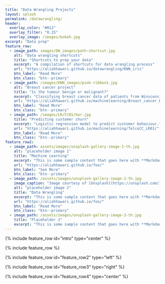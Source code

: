 ```yaml
---
title: "Data Wrangling Projects"
layout: splash
permalink: /datawrangling/
header:
  overlay_color: "#012"
  overlay_filter: "0.25"
  overlay_image: /images/bokeh.jpg
excerpt: "Data prep"
feature_row:
  - image_path: images/DW_images/path-shortcut.jpg
    alt: "Data wrangling shortcuts"
    title: "Shortcuts to prep your data"
    excerpt: "A compilation of shortcuts for data wrangling process"
    url: "https://aliahhawari.github.io/datawrangling/KNN_iris"
    btn_label: "Read More"
    btn_class: "btn--primary"
  - image_path: /images/KNN_images/pink-ribbon2.jpg
    alt: "Breast cancer project"
    title: "Is the tumour benign or malignant?"
    excerpt: "Classifying breast cancer data of patients from Winsconsin using KNN."
    url: "https://aliahhawari.github.io/machinelearning/Breast_cancer_KNN"
    btn_label: "Read More"
    btn_class: "btn--primary"
  - image_path: /images/LR/CC01/bar.jpg
    title: "Predicting customer churn"
    excerpt: "Logistic regression model to predict customer behaviour."
    url: "https://aliahhawari.github.io/machinelearning/TelcoCC_LR01/"
    btn_label: "Read More"
    btn_class: "btn--primary"
feature_row2:
  - image_path: assets/images/unsplash-gallery-image-1-th.jpg
    alt: "placeholder image 1"
    title: "Machine Learning"
    excerpt: "This is some sample content that goes here with **Markdown** formatting."
    url: "https://aliahhawari.github.io/foo/"
    btn_label: "See More"
    btn_class: "btn--primary"
  - image_path: /assets/images/unsplash-gallery-image-2-th.jpg
    image_caption: "Image courtesy of [Unsplash](https://unsplash.com/)"
    alt: "placeholder image 2"
    title: "Data Wrangling"
    excerpt: "This is some sample content that goes here with **Markdown** formatting."
    url: "https://aliahhawari.github.io/foo/"
    btn_label: "Read More"
    btn_class: "btn--primary"
  - image_path: /assets/images/unsplash-gallery-image-3-th.jpg
    title: "Placeholder 3"
    excerpt: "This is some sample content that goes here with **Markdown** formatting."
---
```


{% include feature_row id="intro" type="center" %}

{% include feature_row %}

{% include feature_row id="feature_row2" type="left" %}

{% include feature_row id="feature_row3" type="right" %}

{% include feature_row id="feature_row4" type="center" %}
